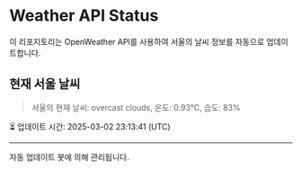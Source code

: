 
# Weather API Status

이 리포지토리는 OpenWeather API를 사용하여 서울의 날씨 정보를 자동으로 업데이트합니다.

## 현재 서울 날씨
> 서울의 현재 날씨: overcast clouds, 온도: 0.93°C, 습도: 83%

⏳ 업데이트 시간: 2025-03-02 23:13:41 (UTC)

---
자동 업데이트 봇에 의해 관리됩니다.
